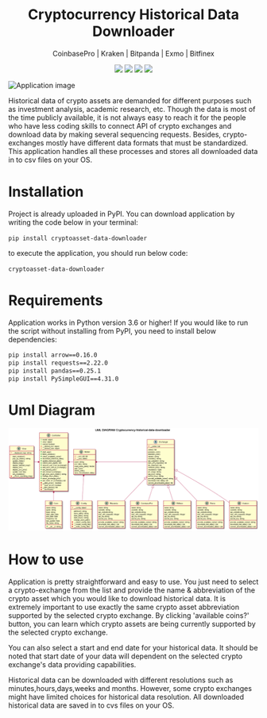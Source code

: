 <p align="center">
  <h1 align="center">Cryptocurrency Historical Data Downloader</h1>
  <p align="center">CoinbasePro | Kraken | Bitpanda | Exmo | Bitfinex</p>
  </p>
  <p align="center">
    <img src="https://img.shields.io/github/license/serhatci/cryptocurrency-historical-data-downloader" /></img>
   	<img src="https://img.shields.io/badge/built%20with-Python3-red.svg" /></img>
    <img src=https://img.shields.io/pypi/v/cryptoasset-data-downloader></img>
    <img src=https://www.codefactor.io/repository/github/serhatci/cryptocurrency-historical-data-downloader/badge/main /></img>  
</p>

![Application image](https://github.com/serhatci/cryptocurrency-historical-data-downloader/blob/main/application.jpg)

Historical data of crypto assets are demanded for different purposes such as investment analysis, academic research, etc. Though the data is most of the time publicly available, it is not always easy to reach it for the people who have less coding skills to connect API of crypto exchanges and download data by making several sequencing requests. Besides, crypto-exchanges mostly have different data formats that must be standardized. This application handles all these processes and stores all downloaded data in to csv files on your OS.

# Installation

Project is already uploaded in PyPI. You can download application by writing the code below in your terminal:

`pip install cryptoasset-data-downloader`

to execute the application, you should run below code:

`cryptoasset-data-downloader`

# Requirements

Application works in Python version 3.6 or higher! If you would like to run the script without installing from PyPI, you need to install below dependencies:

```
pip install arrow==0.16.0
pip install requests==2.22.0
pip install pandas==0.25.1
pip install PySimpleGUI==4.31.0
```

# Uml Diagram

![Application image](https://github.com/serhatci/cryptocurrency-historical-data-downloader/blob/main/uml-diagram.png)

# How to use

Application is pretty straightforward and easy to use. You just need to select a crypto-exchange from the list and provide the name & abbreviation of the crypto asset which you would like to download historical data. It is extremely important to use exactly the same crypto asset abbreviation supported by the selected crypto exchange. By clicking 'available coins?' button, you can learn which crypto assets are being currently supported by the selected crypto exchange.

You can also select a start and end date for your historical data. It should be noted that start date of your data will dependent on the selected crypto exchange's data providing capabilities.

Historical data can be downloaded with different resolutions such as minutes,hours,days,weeks and months. However, some crypto exchanges might have limited choices for historical data resolution. All downloaded historical data are saved in to cvs files on your OS.
